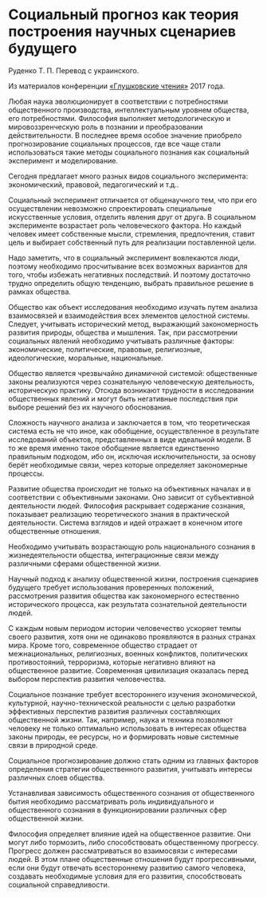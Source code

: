 # Социальный прогноз как теория построения научных сценариев будущего

Руденко Т. П. Перевод с украинского.

Из материалов конференции [«Глушковские чтения»](index.md) 2017 года.

Любая наука эволюционирует в соответствии с потребностями общественного производства, интеллектуальным уровнем общества, его потребностями. Философия выполняет методологическую и мировоззренческую роль в познании и преобразовании действительности. В последнее время особое значение приобрело прогнозирование социальных процессов, где все чаще стали использоваться такие методы социального познания как социальный эксперимент и моделирование.

Сегодня предлагает много разных видов социального эксперимента: экономический, правовой, педагогический и т.д..

Социальный эксперимент отличается от общенаучного тем, что при его осуществлении невозможно спроектировать специальные искусственные условия, отделить явления друг от друга. В социальном эксперименте возрастает роль человеческого фактора. Но каждый человек имеет собственные мысли, стремления, предпочтения, ставит цель и выбирает собственный путь для реализации поставленной цели.

Надо заметить, что в социальный эксперимент вовлекаются люди, поэтому необходимо просчитывание всех возможных вариантов для того, чтобы избежать негативных последствий. И поэтому достаточно трудно определить общую тенденцию, выбрать правильное решение в рамках общества.

Общество как объект исследования необходимо изучать путем анализа взаимосвязей и взаимодействия всех элементов целостной системы. Следует, учитывать исторический метод, выражающий закономерность развития природы, общества и мышления. Так, при рассмотрении социальных явлений необходимо учитывать различные факторы: экономические, политические, правовые, религиозные, идеологические, моральные, национальные.

Общество является чрезвычайно динамичной системой: общественные законы реализуются через сознательную человеческую деятельность, историческую практику. Отсюда возникают трудности в исследовании общественных явлений и могут быть негативные последствия при выборе решений без их научного обоснования.

Сложность научного анализа и заключается в том, что теоретическая система есть не что иное, как обобщение, осуществленное в результате исследований объектов, представленных в виде идеальной модели. В то же время именно такое обобщение является единственно правильным подходом, ибо он, исключая исключительности, за основу берёт необходимые связи, через которые определяет закономерные процессы.

Развитие общества происходит не только на объективных началах и в соответствии с объективными законами. Оно зависит от субъективной деятельности людей. Философия раскрывает содержание сознания, показывает реализацию теоретического знания в практической деятельности. Система взглядов и идей отражает в конечном итоге общественные отношения.

Необходимо учитывать возрастающую роль национального сознания в жизнедеятельности общества, интеграционные связи между различными сферами общественной жизни.

Научный подход к анализу общественной жизни, построения сценариев будущего требует использования проверенных положений, рассмотрения развития общества как закономерного естественно исторического процесса, как результата сознательной деятельности людей.

С каждым новым периодом истории человечество ускоряет темпы своего развития, хотя они не одинаково проявляются в разных странах мира. Кроме того, современное общество страдает от межнациональных, религиозных, военных конфликтов, политических противостояний, терроризма, которые негативно влияют на общественное развитие. Современная цивилизация оказалась перед выбором перспектив развития человечества.

Социальное познание требует всестороннего изучения экономической, культурной, научно-технической реальности с целью разработки эффективных перспектив развития различных составляющих общественной жизни. Так, например, наука и техника позволяют человеку не только оптимально использовать в интересах общества законы природы, ее ресурсы, но и формировать новые системные связи в природной среде.

Социальное прогнозирование должно стать одним из главных факторов определения стратегии общественного развития, учитывать интересы различных слоев общества.

Устанавливая зависимость общественного сознания от общественного бытия необходимо рассматривать роль индивидуального и общественного сознания в функционировании различных сфер общественной жизни.

Философия определяет влияние идей на общественное развитие. Они могут либо тормозить, либо способствовать общественному прогрессу. Прогресс должен рассматриваться во взаимосвязи с интересами людей. В этом плане общественные отношения будут прогрессивными, если они будут отвечать всестороннему развитию самого человека, создавать необходимые условия для его развития, способствовать социальной справедливости.